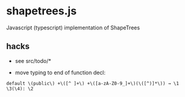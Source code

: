# shapetrees.js
Javascript (typescript) implementation of ShapeTrees

## hacks

* see src/todo/*

* move typing to end of function decl:
```
default \(public\) +\([^ ]+\) +\([a-zA-Z0-9_]+\)(\([^)]*\)) → \1 \3(\4): \2
```
